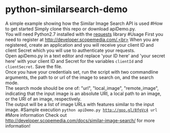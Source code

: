 # python-similarsearch-demo
A simple example showing how the Similar Image Search API is used
#How to get started
Simply clone this repo or download apiDemo.py.<br>
You will need Python2.7 installed with the [requests](http://docs.python-requests.org/en/master/) library
#Usage
First you need to register at http://developer.scopemedia.com/.<br>
When you are registered, create an application and you will receive your client ID and client Secret which you will use to authenticate your requests.<br>
Open apiDemo.py in a text editor and replace 'your ID here' and 'your secret here' with your client ID and Secret for the variables <code>clientId</code> and <code>clientSecret</code>. Save the file.<br>
Once you have your credentials set, run the script with two commandline arguments, the path to or url of the image to search on, and the search mode. <br>
The search mode should be one of: "url", "local_image", "remote_image", indicating that the input image is an absolute URI, a local path to an image, or the URI of an image, respectively.<br>
The output will be a list of image URLs with features similar to the input image.
#Sample execution
<code>python apiDemo.py http://goo.gl/8fgVc4 url</code>
#More information
Check out http://developer.scopemedia.com/docs/similar-image-search/ for more information!
